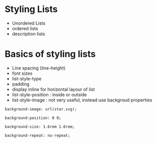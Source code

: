# Styling Lists

- Unordered Lists
- ordered lists
- description lists

# Basics of styling lists

- Line spacing (line-height)
- font sizes
- list-style-type
- padding
- display inline for horizontal layour of list
- list-style-position : inside or outside
- list-style-image : not very useful, instead use backgroud properties
	
`background-image: url(star.svg);`

  `background-position: 0 0;`

  `background-size: 1.6rem 1.6rem;`

  `background-repeat: no-repeat;`
